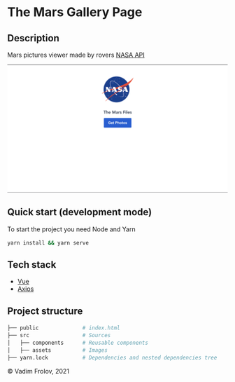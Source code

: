 # The Mars Gallery Page

## Description

Mars pictures viewer made by rovers [NASA API](https://api.nasa.gov/)

<img alt="image" src="nasa.gif"> </img>

## Quick start (development mode)

To start the project you need Node and Yarn

```bash
yarn install && yarn serve
```

## Tech stack

- [Vue](https://vuejs.org/)
- [Axios](https://github.com/axios/axios)

## Project structure

```bash
├── public              # index.html
├── src                 # Sources
│   ├── components      # Reusable components
│   ├── assets          # Images
├── yarn.lock           # Dependencies and nested dependencies tree
```

© Vadim Frolov, 2021
